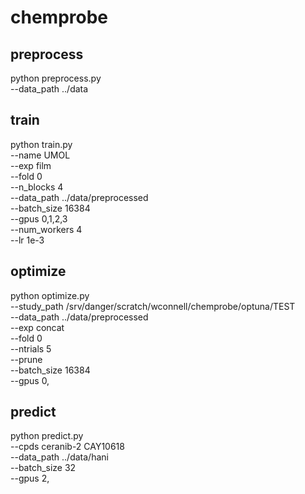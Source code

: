 # chemprobe

## preprocess
python preprocess.py \
    --data_path ../data
## train
python train.py \
    --name UMOL \
    --exp film \
    --fold 0 \
    --n_blocks 4 \
    --data_path ../data/preprocessed \
    --batch_size 16384 \
    --gpus 0,1,2,3 \
    --num_workers 4 \
    --lr 1e-3

## optimize
python optimize.py \
    --study_path /srv/danger/scratch/wconnell/chemprobe/optuna/TEST \
    --data_path ../data/preprocessed \
    --exp concat \
    --fold 0 \
    --ntrials 5 \
    --prune \
    --batch_size 16384 \
    --gpus 0,

## predict
python predict.py \
    --cpds ceranib-2 CAY10618 \
    --data_path ../data/hani \
    --batch_size 32 \
    --gpus 2,